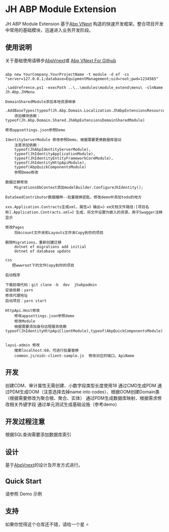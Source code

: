 # JH ABP Module Extension

JH ABP Module Extension 基于[Abp VNext](https://docs.abp.io) 构造的快速开发框架。整合项目开发中常用的基础模块，迅速进入业务开发阶段。

## 使用说明

关于基础使用请移步[AbpVnext](https://docs.abp.io/)或 [Abp VNext For Github](https://github.com/abpframework/abp)

```Use Steps

abp new YourCompany.YourProjectName -t module -d ef -cs "server=127.0.0.1;database=EquipmentManagement;uid=root;pwd=1234565"

.\addrefrence.ps1 -execPath ..\..\modules\module_extend\menu\ -slnName Jh.Abp.JhMenu

DomainSharedModule添加本地资源继承
    .AddBaseTypes(typeof(Jh.Abp.Domain.Localization.JhAbpExtensionsResource))
    添加模块依赖：typeof(Jh.Abp.Domain.Shared.JhAbpExtensionsDomainSharedModule)

修改appsettings.json参照Demo

IdentityServerModule 修改参照Demo、根据需要更换数据库驱动
    注意添加依赖：
    typeof(JhAbpIdentityServerModule),
    typeof(JhIdentityApplicationModule),
    typeof(JhIdentityEntityFrameworkCoreModule),
    typeof(JhIdentityHttpApiModule),
    typeof(AbpQuickComponentsModule)
    参照Demo修改

数据迁移修改
    MigrationsDbContext添加modelBuilder.ConfigureJhIdentity();

DataSeedContributor数据播种--批量替换密匙、修改demo中添加todo的地方

xxx.Application.Contracts生成xml，属性=》输出=》xm文档文件路径:[项目名称].Application.Contracts.xml=》生成，将文件设置为嵌入的资源，用于Swagger注释显示

修改Pages
    将Account文件夹和Layouts文件夹Copy到你的项目

删除Migrations，重新创建迁移
    dotnet ef migrations add initial
    dotnet ef database update

css
   把wwwroot下的文件Copy到你的项目
    
启动程序

下载前端代码：git clone -b  dev  jhabpadmin
安装依赖：yarn
修改代理地址
启动项目：yarn start

HttpApi.Host修改
    修改appsettings.json参照demo
    修改Module
    根据需要添加身份远程服务依赖typeof(JhIdentityHttpApiClientModule),typeof(AbpQuickComponentsModule)


layui-admin 修改
    搜索localhost:60，可进行批量替换
    common.js/oidc-client-sample.js  修改对应的端口、ApiName

```

## 开发

创建CDM、审计属性无需创建、小数字段类型长度使用18
通过CMD生成PDM
通过PDM生成OOM（注意选择去掉name into codes）、根据OOM创建Domain类（根据需要修改为聚合根、聚合、实体）
通过PDM生成数据库映射、根据需求修改相关外键字段
通过单元测试生成基础设施（参考demo）

## 开发过程注意

根据SQL查询需要添加数据库索引

## 设计

基于[AbpVnext](https://docs.abp.io/)的设计及开发方式进行。

## Quick Start

请参照 Demo 示例

## 支持

如果你觉得这个仓库还不错，请给一个星 :star:
